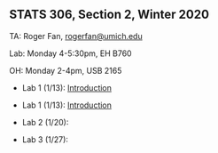 ## STATS 306, Section 2, Winter 2020

TA: Roger Fan, rogerfan@umich.edu

Lab: Monday 4-5:30pm, EH B760

OH: Monday 2-4pm, USB 2165 


- Lab 1 (1/13): [Introduction](https://github.com/rogerfan/stats306_w20/blob/master/labs/stats306_lab1.ipynb)
- Lab 1 (1/13): <a id="raw-url" href="https://raw.githubusercontent.com/rogerfan/stats306_w20/master/labs/stats306_lab1.ipynb">Introduction</a>

- Lab 2 (1/20):
- Lab 3 (1/27):
